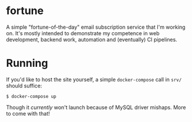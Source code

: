 # fortune

A simple "fortune-of-the-day" email subscription service that I'm working on. It's mostly intended to demonstrate my competence in web development, backend work, automation and (eventually) CI pipelines.

# Running

If you'd like to host the site yourself, a simple `docker-compose` call in `srv/` should suffice:

`$ docker-compose up`

Though it *currently* won't launch because of MySQL driver mishaps. More to come with that!
